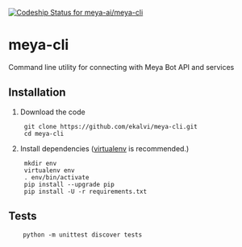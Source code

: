 [ ![Codeship Status for meya-ai/meya-cli](https://app.codeship.com/projects/356c56e0-2be1-0136-8861-0e1ab7f9bed2/status?branch=master)](https://app.codeship.com/projects/287891)

# meya-cli
Command line utility for connecting with Meya Bot API and services

Installation
------------

1. Download the code

        git clone https://github.com/ekalvi/meya-cli.git
        cd meya-cli

2. Install dependencies ([virtualenv](http://virtualenv.readthedocs.org/en/latest/) is recommended.)

        mkdir env
        virtualenv env
        . env/bin/activate
        pip install --upgrade pip
        pip install -U -r requirements.txt

Tests
-----

        python -m unittest discover tests
